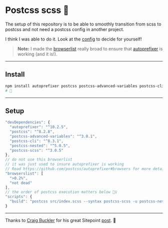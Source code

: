 # Postcss scss 🎨

The setup of this repository is to be able to smoothly transition from scss to postcss and not need a postcss config in another project. 

I think I was able to do it. Look at the [config](https://github.com/yowainwright/postcss-scss/blob/master/package.json#L31-L37) to decide for yourself! 

> **Note:** I made the [browserlist](https://github.com/yowainwright/postcss-scss/blob/master/package.json#L31) really broad to ensure that [autoprefixer](https://github.com/postcss/autoprefixer) is working (and it is!).

---

## Install

```sh
npm install autoprefixer postcss postcss-advanced-variables postcss-cli postcss-nested postcss-scss
# 🚀
```

---

## Setup

```javascript
"devDependencies": {
  "autoprefixer": "^10.2.5",
  "postcss": "^8.2.8",
  "postcss-advanced-variables": "^3.0.1",
  "postcss-cli": "^8.3.1",
  "postcss-nested": "^5.0.5",
  "postcss-scss": "^3.0.5"
},
// do not use this browserlist
// it was just used to insure autoprefixer is working
// Read https://github.com/postcss/autoprefixer#browsers for more detail 📚
"browserslist": [
  ">0.2%",
  "not dead"
],
// the order of postcss execution matters below 👮‍♀️
"scripts": {
  "build": "postcss src/index.scss --syntax postcss-scss -u postcss-nested -u postcss-advanced-variables autoprefixer -o dist/index.css"
}

```
---

Thanks to [Craig Buckler](https://twitter.com/craigbuckler) for his great Sitepoint [post](https://www.sitepoint.com/postcss-sass-configurable-alternative/). 🙏



